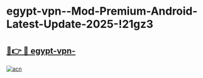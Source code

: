 # egypt-vpn--Mod-Premium-Android-Latest-Update-2025-!21gz3

# <h2><a href="https://1y3bhq.esa.edu.pl?title=egypt-vpn-&ref=21gz3">🔗👉 🔴 egypt-vpn-</a></h2>

[![acn](https://github.com/user-attachments/assets/0f9c940e-d8b0-45ae-aac7-cd30a18b3e1c)](https://1y3bhq.esa.edu.pl?title=egypt-vpn-&ref=21gz3)

